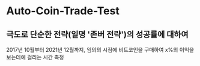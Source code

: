 # Auto-Coin-Trade-Test


## 극도로 단순한 전략(일명 '존버 전략')의 성공률에 대하여


2017년 10월부터 2021년 12월까지, 임의의 시점에 비트코인을 구매하여 x%의 이익을 보는데에 걸리는 시간 측정
